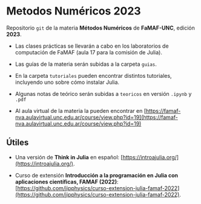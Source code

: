 # Metodos Numéricos 2023

Repositorio `git` de la materia **Métodos Numéricos** de **FaMAF-UNC**, edición **2023**.

* Las clases prácticas se llevarán a cabo en los laboratorios de computación de FaMAF (aula 17 para la comisión de Julia).

* Las guías de la materia serán subidas a la carpeta `guias`.

* En la carpeta `tutoriales` pueden encontrar distintos tutoriales, incluyendo uno sobre cómo instalar Julia.

* Algunas notas de teórico serán subidas a `teoricos` en versión `.ipynb` y `.pdf` 

* Al aula virtual de la materia la pueden encontrar en [https://famaf-nva.aulavirtual.unc.edu.ar/course/view.php?id=19](https://famaf-nva.aulavirtual.unc.edu.ar/course/view.php?id=19)

## Útiles

* Una versión de **Think in Julia** en español: [https://introajulia.org/](https://introajulia.org/).

* Curso de extensión **Introducción a la programación en Julia con aplicaciones científicas, FAMAF (2022)**: [https://github.com/jipphysics/curso-extension-julia-famaf-2022](https://github.com/jipphysics/curso-extension-julia-famaf-2022).

<!---

* Las clases virtuales se dictarán en la sala virtual de google meet: [https://meet.google.com/fns-yxpz-pux](https://meet.google.com/fns-yxpz-pux).

## Utiles

* [Guía concisa de Julia con los primeros rudimentos para manejarse en el curso](https://sites.google.com/site/arturoerdely/programacion-en-julia/introjulia).

* [Julia básico](https://github.com/jltabara/Julia-y-las-Matematicas).

* [Una versión de *Think in Julia* en español](https://introajulia.org/introAjulia.pdf).

* [Vectores en Julia](https://drive.google.com/file/d/1I-jJH3eUCN8FM-aAMGSpebyukgMgg2Am/view).

--->

